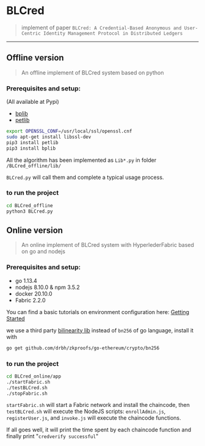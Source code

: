 # BLCred

> implement of paper `BLCred: A Credential-Based Anonymous and User-Centric Identity Management Protocol in Distributed Ledgers`

---

## Offline version

> An offline implement of BLCred system based on python

### Prerequisites and setup:

(All available at Pypi)

* [bplib](https://github.com/gdanezis/bplib)
* [petlib](https://github.com/gdanezis/petlib)

``` bash
export OPENSSL_CONF=/usr/local/ssl/openssl.cnf
sudo apt-get install libssl-dev
pip3 install petlib
pip3 install bplib
```


All the algorithm has been implemented as `Lib*.py` in folder `/BLCred_offline/lib/`

`BLCred.py` will call them and complete a typical usage process.

### to run the project

``` bash
cd BLCred_offline
python3 BLCred.py
```

## Online version

> An online implement of BLCred system with HyperlederFabric based on go and nodejs

### Prerequisites and setup:

* go 1.13.4
* nodejs 8.10.0 & npm 3.5.2
* docker 20.10.0
* Fabric 2.2.0

You can find a basic tutorials on environment configuration here: [Getting Started](https://hyperledger-fabric.readthedocs.io/en/latest/getting_started.html)

we use a third party [bilinearity lib](https://github.com/drbh/zkproofs/tree/master/go-ethereum/crypto/bn256) instead of `bn256` of go language, install it with

```bash
go get github.com/drbh/zkproofs/go-ethereum/crypto/bn256
```

### to run the project

```bash
cd BLCred_online/app
./startFabric.sh
./testBLCred.sh
./stopFabric.sh
```

`startFabric.sh` will start a Fabric network and install the chaincode, then `testBLCred.sh` will execute the NodeJS scripts: `enrollAdmin.js`, `registerUser.js`, and `invoke.js` will execute the chaincode functions.

If all goes well, it will print the time spent by each chaincode function and finally print "`credverify successful`"
